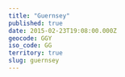 ```yaml
---
title: "Guernsey"
published: true
date: 2015-02-23T19:08:00.000Z
geocode: GGY
iso_code: GG
territory: true
slug: guernsey
---
```

